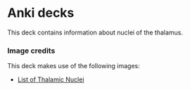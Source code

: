 # Anki decks

This deck contains information about nuclei of the thalamus.



### Image credits

This deck makes use of the following images:

- [List of Thalamic Nuclei](https://en.wikipedia.org/wiki/List_of_thalamic_nuclei#/media/File:Thalmus.png)
